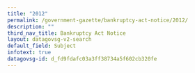 ```yaml
---
title: "2012"
permalink: /government-gazette/bankruptcy-act-notice/2012/
description: ""
third_nav_title: Bankruptcy Act Notice
layout: datagovsg-v2-search
default_field: Subject
infotext: true
datagovsg-id: d_fd9fdafc03a3ff38734a5f602cb320fe
---
```

